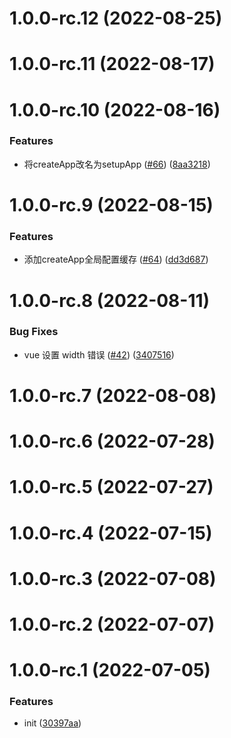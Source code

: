 # 1.0.0-rc.12 (2022-08-25)



# 1.0.0-rc.11 (2022-08-17)



# 1.0.0-rc.10 (2022-08-16)


### Features

* 将createApp改名为setupApp ([#66](https://github.com/Tencent/wujie/issues/66)) ([8aa3218](https://github.com/Tencent/wujie/commit/8aa3218bf9fd557e8bac7cc979f56a5e344007a1))



# 1.0.0-rc.9 (2022-08-15)


### Features

* 添加createApp全局配置缓存 ([#64](https://github.com/Tencent/wujie/issues/64)) ([dd3d687](https://github.com/Tencent/wujie/commit/dd3d68714fe2d0d57de9d6fe359cb39d7623e36b))



# 1.0.0-rc.8 (2022-08-11)


### Bug Fixes

* vue 设置 width 错误 ([#42](https://github.com/Tencent/wujie/issues/42)) ([3407516](https://github.com/Tencent/wujie/commit/34075167dc5f9ba5d4d1388fa7f7827578fe0d72))



# 1.0.0-rc.7 (2022-08-08)



# 1.0.0-rc.6 (2022-07-28)



# 1.0.0-rc.5 (2022-07-27)



# 1.0.0-rc.4 (2022-07-15)



# 1.0.0-rc.3 (2022-07-08)



# 1.0.0-rc.2 (2022-07-07)



# 1.0.0-rc.1 (2022-07-05)


### Features

* init ([30397aa](https://github.com/Tencent/wujie/commit/30397aaa675a4d07bde278aa9d30447c7efe6625))




